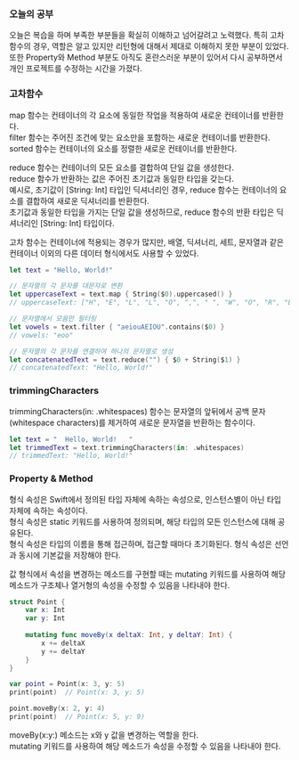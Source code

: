 ### 오늘의 공부

오늘은 복습을 하며 부족한 부분들을 확실히 이해하고 넘어갈려고 노력했다. 특히 고차함수의 경우, 역할은 알고 있지만 리턴형에 대해서 제대로 이해하지 못한 부분이 있었다.<br>
또한 Property와 Method 부분도 아직도 혼란스러운 부분이 있어서 다시 공부하면서 개인 프로젝트를 수정하는 시간을 가졌다.<br>

### 고차함수

map 함수는 컨테이너의 각 요소에 동일한 작업을 적용하여 새로운 컨테이너를 반환한다.<br>
filter 함수는 주어진 조건에 맞는 요소만을 포함하는 새로운 컨테이너를 반환한다.<br>
sorted 함수는 컨테이너의 요소를 정렬한 새로운 컨테이너를 반환한다.<br>

reduce 함수는 컨테이너의 모든 요소를 결합하여 단일 값을 생성한다.<br>
reduce 함수가 반환하는 값은 주어진 초기값과 동일한 타입을 갖는다.<br>
예시로, 초기값이 [String: Int] 타입인 딕셔너리인 경우, reduce 함수는 컨테이너의 요소를 결합하여 새로운 딕셔너리를 반환한다.<br>
초기값과 동일한 타입을 가지는 단일 값을 생성하므로, reduce 함수의 반환 타입은 딕셔너리인 [String: Int] 타입이다.<br>


고차 함수는 컨테이너에 적용되는 경우가 많지만, 배열, 딕셔너리, 세트, 문자열과 같은 컨테이너 이외의 다른 데이터 형식에서도 사용할 수 있었다.<br>

```swift
let text = "Hello, World!"

// 문자열의 각 문자를 대문자로 변환
let uppercaseText = text.map { String($0).uppercased() }
// uppercaseText: ["H", "E", "L", "L", "O", ",", " ", "W", "O", "R", "L", "D", "!"]

// 문자열에서 모음만 필터링
let vowels = text.filter { "aeiouAEIOU".contains($0) }
// vowels: "eoo"

// 문자열의 각 문자를 연결하여 하나의 문자열로 생성
let concatenatedText = text.reduce("") { $0 + String($1) }
// concatenatedText: "Hello, World!"
```

### trimmingCharacters
trimmingCharacters(in: .whitespaces) 함수는 문자열의 앞뒤에서 공백 문자(whitespace characters)를 제거하여 새로운 문자열을 반환하는 함수이다.<br>
```swift
let text = "  Hello, World!   "
let trimmedText = text.trimmingCharacters(in: .whitespaces)
// trimmedText: "Hello, World!"
```

### Property & Method

형식 속성은 Swift에서 정의된 타입 자체에 속하는 속성으로, 인스턴스별이 아닌 타입 자체에 속하는 속성이다.<br>
형식 속성은 static 키워드를 사용하여 정의되며, 해당 타입의 모든 인스턴스에 대해 공유된다.<br>
형식 속성은 타입의 이름을 통해 접근하며, 접근할 때마다 초기화된다. 형식 속성은 선언과 동시에 기본값을 저장해야 한다.<br>


값 형식에서 속성을 변경하는 메소드를 구현할 때는 mutating 키워드를 사용하여 해당 메소드가 구조체나 열거형의 속성을 수정할 수 있음을 나타내야 한다.<br>

```swift
struct Point {
    var x: Int
    var y: Int
    
    mutating func moveBy(x deltaX: Int, y deltaY: Int) {
        x += deltaX
        y += deltaY
    }
}

var point = Point(x: 3, y: 5)
print(point)  // Point(x: 3, y: 5)

point.moveBy(x: 2, y: 4)
print(point)  // Point(x: 5, y: 9)
```
moveBy(x:y:) 메소드는 x와 y 값을 변경하는 역할을 한다.<br>
mutating 키워드를 사용하여 해당 메소드가 속성을 수정할 수 있음을 나타내야 한다.<br>
